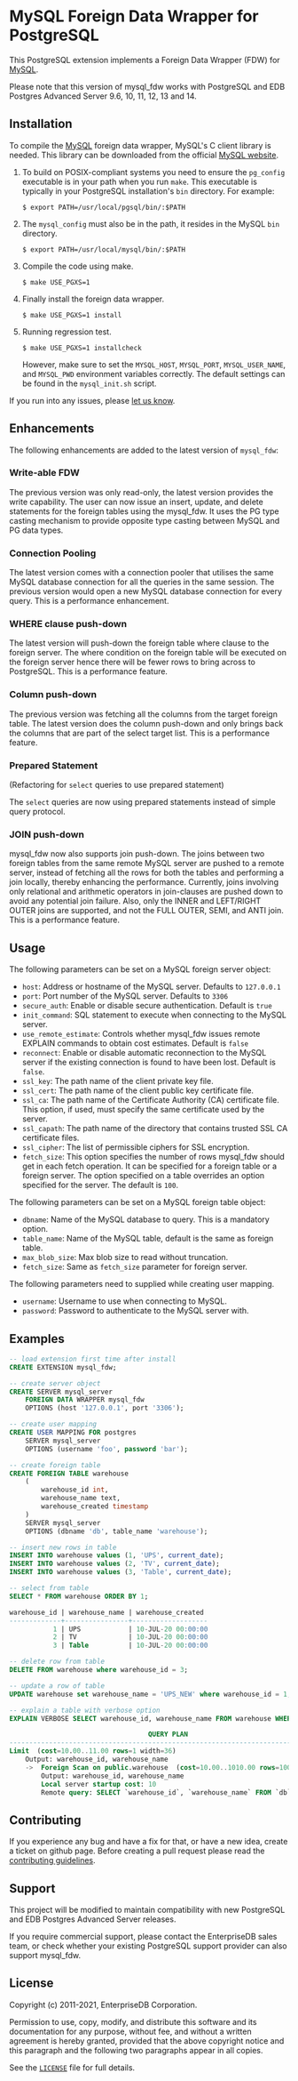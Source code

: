 MySQL Foreign Data Wrapper for PostgreSQL
=========================================

This PostgreSQL extension implements a Foreign Data Wrapper (FDW) for
[MySQL][1].

Please note that this version of mysql_fdw works with PostgreSQL and EDB
Postgres Advanced Server 9.6, 10, 11, 12, 13 and 14.

Installation
------------

To compile the [MySQL][1] foreign data wrapper, MySQL's C client library
is needed. This library can be downloaded from the official [MySQL
website][1].

1. To build on POSIX-compliant systems you need to ensure the
   `pg_config` executable is in your path when you run `make`. This
   executable is typically in your PostgreSQL installation's `bin`
   directory. For example:

    ```
    $ export PATH=/usr/local/pgsql/bin/:$PATH
    ```

2. The `mysql_config` must also be in the path, it resides in the MySQL
   `bin` directory.

    ```
    $ export PATH=/usr/local/mysql/bin/:$PATH
    ```

3. Compile the code using make.

    ```
    $ make USE_PGXS=1
    ```

4.  Finally install the foreign data wrapper.

    ```
    $ make USE_PGXS=1 install
    ```

5. Running regression test.

    ```
    $ make USE_PGXS=1 installcheck
    ```
   However, make sure to set the `MYSQL_HOST`, `MYSQL_PORT`, `MYSQL_USER_NAME`,
   and `MYSQL_PWD` environment variables correctly. The default settings
   can be found in the `mysql_init.sh` script.

If you run into any issues, please [let us know][2].


Enhancements
------------

The following enhancements are added to the latest version of
`mysql_fdw`:

### Write-able FDW
The previous version was only read-only, the latest version provides the
write capability. The user can now issue an insert, update, and delete
statements for the foreign tables using the mysql_fdw. It uses the PG
type casting mechanism to provide opposite type casting between MySQL
and PG data types.

### Connection Pooling
The latest version comes with a connection pooler that utilises the same
MySQL database connection for all the queries in the same session. The
previous version would open a new MySQL database connection for every
query. This is a performance enhancement.

### WHERE clause push-down
The latest version will push-down the foreign table where clause to
the foreign server. The where condition on the foreign table will be
executed on the foreign server hence there will be fewer rows to bring
across to PostgreSQL. This is a performance feature.

### Column push-down
The previous version was fetching all the columns from the target
foreign table. The latest version does the column push-down and only
brings back the columns that are part of the select target list. This is
a performance feature.

### Prepared Statement
(Refactoring for `select` queries to use prepared statement)

The `select` queries are now using prepared statements instead of simple
query protocol.

### JOIN push-down
mysql_fdw now also supports join push-down. The joins between two
foreign tables from the same remote MySQL server are pushed to a remote
server, instead of fetching all the rows for both the tables and
performing a join locally, thereby enhancing the performance. Currently,
joins involving only relational and arithmetic operators in join-clauses
are pushed down to avoid any potential join failure. Also, only the
INNER and LEFT/RIGHT OUTER joins are supported, and not the FULL OUTER,
SEMI, and ANTI join. This is a performance feature.

Usage
-----

The following parameters can be set on a MySQL foreign server object:

  * `host`: Address or hostname of the MySQL server. Defaults to
    `127.0.0.1`
  * `port`: Port number of the MySQL server. Defaults to `3306`
  * `secure_auth`: Enable or disable secure authentication. Default is
    `true`
  * `init_command`: SQL statement to execute when connecting to the
    MySQL server.
  * `use_remote_estimate`: Controls whether mysql_fdw issues remote
    EXPLAIN commands to obtain cost estimates. Default is `false`
  * `reconnect`: Enable or disable automatic reconnection to the
    MySQL server if the existing connection is found to have been lost.
    Default is `false`.
  * `ssl_key`: The path name of the client private key file.
  * `ssl_cert`: The path name of the client public key certificate file.
  * `ssl_ca`: The path name of the Certificate Authority (CA) certificate
    file. This option, if used, must specify the same certificate used
    by the server.
  * `ssl_capath`: The path name of the directory that contains trusted
    SSL CA certificate files.
  * `ssl_cipher`: The list of permissible ciphers for SSL encryption.
  * `fetch_size`: This option specifies the number of rows mysql_fdw should
    get in each fetch operation. It can be specified for a foreign table or
    a foreign server. The option specified on a table overrides an option
    specified for the server. The default is `100`.

The following parameters can be set on a MySQL foreign table object:

  * `dbname`: Name of the MySQL database to query. This is a mandatory
    option.
  * `table_name`: Name of the MySQL table, default is the same as
    foreign table.
  * `max_blob_size`: Max blob size to read without truncation.
  * `fetch_size`: Same as `fetch_size` parameter for foreign server.

The following parameters need to supplied while creating user mapping.

  * `username`: Username to use when connecting to MySQL.
  * `password`: Password to authenticate to the MySQL server with.

Examples
--------

```sql
-- load extension first time after install
CREATE EXTENSION mysql_fdw;

-- create server object
CREATE SERVER mysql_server
	FOREIGN DATA WRAPPER mysql_fdw
	OPTIONS (host '127.0.0.1', port '3306');

-- create user mapping
CREATE USER MAPPING FOR postgres
	SERVER mysql_server
	OPTIONS (username 'foo', password 'bar');

-- create foreign table
CREATE FOREIGN TABLE warehouse
	(
		warehouse_id int,
		warehouse_name text,
		warehouse_created timestamp
	)
	SERVER mysql_server
	OPTIONS (dbname 'db', table_name 'warehouse');

-- insert new rows in table
INSERT INTO warehouse values (1, 'UPS', current_date);
INSERT INTO warehouse values (2, 'TV', current_date);
INSERT INTO warehouse values (3, 'Table', current_date);

-- select from table
SELECT * FROM warehouse ORDER BY 1;

warehouse_id | warehouse_name | warehouse_created
-------------+----------------+-------------------
           1 | UPS            | 10-JUL-20 00:00:00
           2 | TV             | 10-JUL-20 00:00:00
           3 | Table          | 10-JUL-20 00:00:00

-- delete row from table
DELETE FROM warehouse where warehouse_id = 3;

-- update a row of table
UPDATE warehouse set warehouse_name = 'UPS_NEW' where warehouse_id = 1;

-- explain a table with verbose option
EXPLAIN VERBOSE SELECT warehouse_id, warehouse_name FROM warehouse WHERE warehouse_name LIKE 'TV' limit 1;

                                   QUERY PLAN
--------------------------------------------------------------------------------------------------------------------
Limit  (cost=10.00..11.00 rows=1 width=36)
	Output: warehouse_id, warehouse_name
	->  Foreign Scan on public.warehouse  (cost=10.00..1010.00 rows=1000 width=36)
		Output: warehouse_id, warehouse_name
		Local server startup cost: 10
		Remote query: SELECT `warehouse_id`, `warehouse_name` FROM `db`.`warehouse` WHERE ((`warehouse_name` LIKE BINARY 'TV'))
```

Contributing
------------
If you experience any bug and have a fix for that, or have a new idea,
create a ticket on github page. Before creating a pull request please
read the [contributing guidelines][3].

Support
-------
This project will be modified to maintain compatibility with new
PostgreSQL and EDB Postgres Advanced Server releases.

If you require commercial support, please contact the EnterpriseDB sales
team, or check whether your existing PostgreSQL support provider can
also support mysql_fdw.


License
-------
Copyright (c) 2011-2021, EnterpriseDB Corporation.

Permission to use, copy, modify, and distribute this software and its
documentation for any purpose, without fee, and without a written
agreement is hereby granted, provided that the above copyright notice
and this paragraph and the following two paragraphs appear in all
copies.

See the [`LICENSE`][4] file for full details.

[1]: http://www.mysql.com
[2]: https://github.com/enterprisedb/mysql_fdw/issues/new
[3]: CONTRIBUTING.md
[4]: LICENSE
